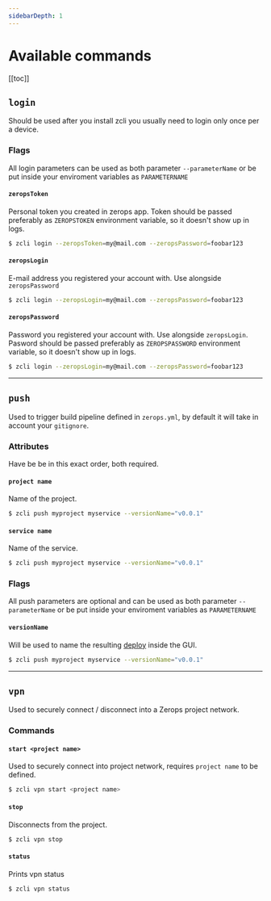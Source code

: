 ```yaml
---
sidebarDepth: 1
---
```


# Available commands

[[toc]]

## `login`

Should be used after you install zcli you usually need to login only once per a device.

### Flags

All login parameters can be used as both parameter `--parameterName` or be put inside your enviroment variables as `PARAMETERNAME`

#### `zeropsToken`

Personal token you created in zerops app. Token should be passed preferably as `ZEROPSTOKEN` environment variable, so it doesn't show up in logs.

```bash
$ zcli login --zeropsToken=my@mail.com --zeropsPassword=foobar123
```

#### `zeropsLogin`

E-mail address you registered your account with. Use alongside `zeropsPassword`

```bash
$ zcli login --zeropsLogin=my@mail.com --zeropsPassword=foobar123
```

#### `zeropsPassword`

Password you registered your account with. Use alongside `zeropsLogin`. Pasword should be passed preferably as `ZEROPSPASSWORD` environment variable, so it doesn't show up in logs.

```bash
$ zcli login --zeropsLogin=my@mail.com --zeropsPassword=foobar123
```

---

## `push`

Used to trigger build pipeline defined in `zerops.yml`, by default it will take in account your `gitignore`.


### Attributes

Have be be in this exact order, both required.

#### `project name`

Name of the project.

```bash
$ zcli push myproject myservice --versionName="v0.0.1"
```


#### `service name`

Name of the service.

```bash
$ zcli push myproject myservice --versionName="v0.0.1"
```


### Flags

All push parameters are optional and can be used as both parameter `--parameterName` or be put inside your enviroment variables as `PARAMETERNAME`

#### `versionName`

Will be used to name the resulting [deploy]() inside the GUI.

```bash
$ zcli push myproject myservice --versionName="v0.0.1"
```

---

## `vpn`

Used to securely connect / disconnect into a Zerops project network.

### Commands

#### `start <project name>`

Used to securely connect into project network, requires `project name` to be defined.

```bash
$ zcli vpn start <project name>
```

#### `stop`

Disconnects from the project.

```bash
$ zcli vpn stop
```

#### `status`

Prints vpn status

```bash
$ zcli vpn status
```

